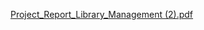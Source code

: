 [Project_Report_Library_Management (2).pdf](https://github.com/user-attachments/files/20275031/Project_Report_Library_Management.2.pdf)
